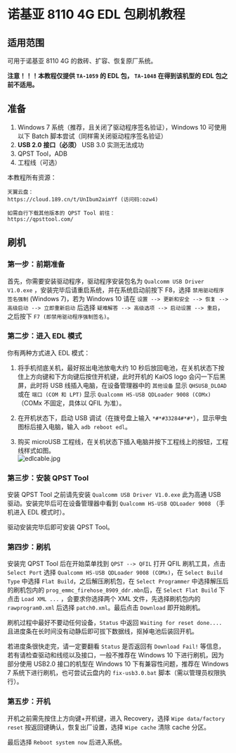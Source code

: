 # 诺基亚 8110 4G EDL 包刷机教程

## 适用范围

可用于诺基亚 8110 4G 的救砖、扩容、恢复原厂系统。

**注意！！！本教程仅提供 `TA-1059` 的 EDL 包， `TA-1048` 在得到该机型的 EDL 包之前不适用。**

## 准备

1. Windows 7 系统（推荐，且关闭了驱动程序签名验证），Windows 10 可使用以下 Batch 脚本尝试（同样需关闭驱动程序签名验证）
2. **USB 2.0 接口（必须）** USB 3.0 实测无法成功
3. QPST Tool，ADB
4. 工程线（可选）

本教程所有资源：

```
天翼云盘：
https://cloud.189.cn/t/UnIbum2aimYf (访问码:ozw4)

如需自行下载其他版本的 QPST Tool 前往：
https://qpsttool.com/
```

## 刷机

### 第一步：前期准备

首先，你需要安装驱动程序，驱动程序安装包名为 `Qualcomm USB Driver V1.0.exe` ，安装完毕后请重启系统，并在系统启动前按下 F8，选择 `禁用驱动程序签名强制` (Windows 7)，若为 Windows 10 请在 `设置 --> 更新和安全 --> 恢复 --> 高级启动 --> 立即重新启动` 后选择 `疑难解答 --> 高级选项 --> 启动设置 --> 重启`，之后按下 `F7 (即禁用驱动程序强制签名)`。

### 第二步：进入 EDL 模式

你有两种方式进入 EDL 模式：

1. 将手机彻底关机，最好抠出电池放电大约 10 秒后放回电池，在关机状态下按住上方向键和下方向键后按住开机键，此时开机的 KaiOS logo 会闪一下后黑屏，此时将 USB 线插入电脑，在设备管理器中的 `其他设备` 显示 `QHSUSB_DLOAD` 或在 `端口 (COM 和 LPT)` 显示 `Qualcomm HS-USB QDLoader 9008 (COMx)`（COMx 不固定，具体以 QFIL 为准）。

2. 在开机状态下，启动 USB 调试（在拨号盘上输入 ` *#*#33284#*#* `），显示甲虫图标后接入电脑，输入 `adb reboot edl`。

3. 购买 microUSB 工程线，在关机状态下插入电脑并按下工程线上的按钮，工程线样式如图。  
![edlcable.jpg](https://i.loli.net/2021/08/28/XbxU74GVyjIqNak.jpg)

### 第三步：安装 QPST Tool

安装 QPST Tool 之前请先安装 `Qualcomm USB Driver V1.0.exe` 此为高通 USB 驱动。安装完毕后可在设备管理器中看到 `Qualcomm HS-USB QDLoader 9008` （手机进入 EDL 模式时）。

驱动安装完毕后即可安装 QPST Tool。

### 第四步：刷机

安装完 QPST Tool 后在开始菜单找到 `QPST --> QFIL` 打开 QFIL 刷机工具，点击 `Select Port` 选择 `Qualcomm HS-USB QDLoader 9008 (COMx)`，在 `Select Build Type` 中选择 `Flat Build`，之后解压刷机包，在 `Select Programmer` 中选择解压后的刷机包内的 `prog_emmc_firehose_8909_ddr.mbn`后，在 `Select Flat Build` 下点击 `Load XML ...` ，会要求你选择两个 XML 文件，先选择刷机包内的 `rawprogram0.xml` 后选择 `patch0.xml`。最后点击 `Download` 即开始刷机。

刷机过程中最好不要动任何设备，`Status` 中返回 `Waiting for reset done....` 且进度条在长时间没有动静后即可拔下数据线，抠掉电池后装回开机。

若进度条很快走完，请一定要翻看 `Status` 是否返回有 `Download Fail!` 等信息，若有请检查驱动和线缆以及接口，一般不推荐在 Windows 10 下进行刷机，因为部分使用 USB2.0 接口的机型在 Windows 10 下有兼容性问题，推荐在 Windows 7 系统下进行刷机，也可尝试云盘内的 `fix-usb3.0.bat` 脚本（需以管理员权限执行）。 

### 第五步：开机

开机之前需先按住上方向键+开机键，进入 Recovery，选择 `Wipe data/factory reset` 按返回键确认，恢复出厂设置，选择 `Wipe cache` 清除 cache 分区。

最后选择 `Reboot system now` 后进入系统。

